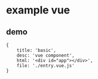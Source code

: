 # example vue

## demo

````demo
{
    title: 'basic',
    desc: 'vue component',
    html: '<div id="app"></div>',
    file: './entry.vue.js'
}
````
